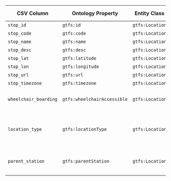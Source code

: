 | CSV Column           | Ontology Property | Entity Class | Rel. Entity Class | Subject Generation    | Join Condition | Datatype | Function Name | Function Output |
| --- | --- | --- | --- | --- | --- | --- | --- | --- |
| `stop_id` | `gtfs:id` | `gtfs:Location` | – | `ex:location/{stop_id}` | – | `xsd:string` | – | – |
| `stop_code` | `gtfs:code` | `gtfs:Location` | – | `ex:location/{stop_id}` | – | `xsd:string` | – | – |
| `stop_name` | `gtfs:name` | `gtfs:Location` | – | `ex:location/{stop_id}` | – | `xsd:string` | `lang:es` | – |
| `stop_desc` | `gtfs:desc` | `gtfs:Location` | – | `ex:location/{stop_id}` | – | `xsd:string` | `lang:es` | – |
| `stop_lat` | `gtfs:latitude` | `gtfs:Location` | – | `ex:location/{stop_id}` | – | `geo:lat` | – | – |
| `stop_lon` | `gtfs:longitude` | `gtfs:Location` | – | `ex:location/{stop_id}` | – | `geo:long` | – | – |
| `stop_url` | `gtfs:url` | `gtfs:Location` | – | `ex:location/{stop_id}` | – | `foaf:page` | – | – |
| `stop_timezone` | `gtfs:timezone` | `gtfs:Location` | – | `ex:location/{stop_id}` | – | `xsd:string` | – | – |
| `wheelchair_boarding` | `gtfs:wheelchairAccessible` | `gtfs:Location` | – | `ex:location/{stop_id}` | – | `skos:Concept` | – | `map_wheelchair_accessibility` `{ 0: "no-information", 1: "accesible", 2: "inaccesible" }` ↦ SKOS URIs |
| `location_type` | `gtfs:locationType` | `gtfs:Location` | – | `ex:location/{stop_id}` | – | `skos:Concept` | – | `map_location_type` `{ 0: "stop", 1: "station", 2: "entrance-exit", 3: "generic-node", 4: "boarding-area" }` ↦ SKOS URIs |
| `parent_station` | `gtfs:parentStation` | `gtfs:Location` | `gtfs:Station` | `ex:location/{stop_id}` | `location_type in [0,2,3,4] and parent_station != ""` | `xsd:string` | – | – |
